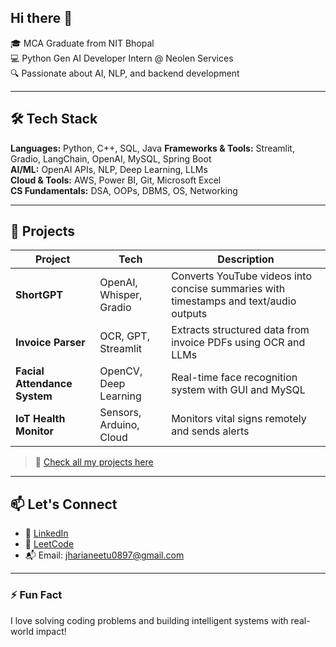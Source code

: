 ## Hi there 👋

🎓 MCA Graduate from NIT Bhopal  
💻 Python Gen AI Developer Intern @ Neolen Services  
🔍 Passionate about AI, NLP, and backend development

---

## 🛠️ Tech Stack

**Languages:** Python, C++, SQL, Java
**Frameworks & Tools:** Streamlit, Gradio, LangChain, OpenAI, MySQL, Spring Boot  
**AI/ML:** OpenAI APIs, NLP, Deep Learning, LLMs  
**Cloud & Tools:** AWS, Power BI, Git, Microsoft Excel  
**CS Fundamentals:** DSA, OOPs, DBMS, OS, Networking

---

## 🚀 Projects

| Project | Tech | Description |
|--------|------|-------------|
| **ShortGPT** | OpenAI, Whisper, Gradio | Converts YouTube videos into concise summaries with timestamps and text/audio outputs |
| **Invoice Parser** | OCR, GPT, Streamlit | Extracts structured data from invoice PDFs using OCR and LLMs |
| **Facial Attendance System** | OpenCV, Deep Learning | Real-time face recognition system with GUI and MySQL |
| **IoT Health Monitor** | Sensors, Arduino, Cloud | Monitors vital signs remotely and sends alerts |

> 🔗 [Check all my projects here](https://github.com/neetujharia?tab=repositories)

---

## 📫 Let's Connect

- 🔗 [LinkedIn](https://linkedin.com/in/yourprofile)
- 🐍 [LeetCode](https://leetcode.com/yourhandle)
- 📬 Email: jharianeetu0897@gmail.com

---

### ⚡ Fun Fact

I love solving coding problems and building intelligent systems with real-world impact!
